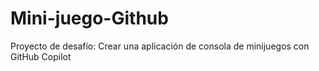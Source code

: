 # Mini-juego-Github
Proyecto de desafío: Crear una aplicación de consola de minijuegos con GitHub Copilot
